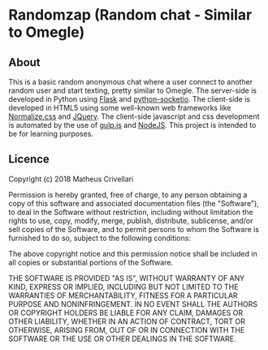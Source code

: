 # Randomzap (Random chat - Similar to Omegle)
## About
This is a basic random anonymous chat where a user connect to another random user and start texting, pretty similar to Omegle.
The server-side is developed in Python using [Flask](http://flask.pocoo.org/) and [python-socketio](http://python-socketio.readthedocs.io/en/latest/).
The client-side is developed in HTML5 using some well-known web frameworks like [Normalize.css](https://necolas.github.io/normalize.css/) and [JQuery](https://jquery.com/). The client-side javascript and css development is automated by the use of [gulp.js](https://gulpjs.com/) and [NodeJS](https://nodejs.org/en/).
This project is intended to be for learning purposes.

## Licence
Copyright (c) 2018 Matheus Crivellari

Permission is hereby granted, free of charge, to any person obtaining a copy of this software and associated documentation files (the "Software"), to deal in the Software without restriction, including without limitation the rights to use, copy, modify, merge, publish, distribute, sublicense, and/or sell copies of the Software, and to permit persons to whom the Software is furnished to do so, subject to the following conditions:

The above copyright notice and this permission notice shall be included in all copies or substantial portions of the Software.

THE SOFTWARE IS PROVIDED "AS IS", WITHOUT WARRANTY OF ANY KIND, EXPRESS OR IMPLIED, INCLUDING BUT NOT LIMITED TO THE WARRANTIES OF MERCHANTABILITY, FITNESS FOR A PARTICULAR PURPOSE AND NONINFRINGEMENT. IN NO EVENT SHALL THE AUTHORS OR COPYRIGHT HOLDERS BE LIABLE FOR ANY CLAIM, DAMAGES OR OTHER LIABILITY, WHETHER IN AN ACTION OF CONTRACT, TORT OR OTHERWISE, ARISING FROM, OUT OF OR IN CONNECTION WITH THE SOFTWARE OR THE USE OR OTHER DEALINGS IN THE SOFTWARE.